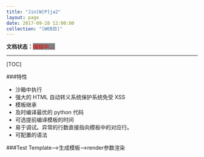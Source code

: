 ```yaml
---
title: "Jin[W|P]ja2"
layout: page
date: 2017-09-28 12:00:00
collection: "[WEB目]"
---
```

**文档状态：**<a style="color:red;background-color:gray">编辑中....</a>

---

[TOC]

###特性
- 沙箱中执行
- 强大的 HTML 自动转义系统保护系统免受 XSS
- 模板继承
- 及时编译最优的 python 代码
- 可选提前编译模板的时间
- 易于调试。异常的行数直接指向模板中的对应行。
- 可配置的语法

###Test
Template-->生成模板-->render参数渲染
